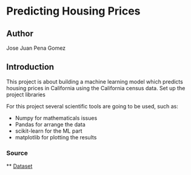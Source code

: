 # Predicting Housing Prices

## Author

Jose Juan Pena Gomez


## Introduction

This project is about building a machine learning model which predicts housing prices in California using the California census data.
Set up the project libraries

For this project several scientific tools are going to be used, such as:
* Numpy for mathematicals issues
* Pandas for arrange the data
* scikit-learn for the ML part 
* matplotlib for plotting the results

### Source

** [Dataset](https://github.com/ageron/handson-ml/tree/master/datasets/housing)